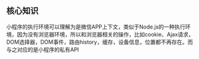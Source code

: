 ## 核心知识
小程序的执行环境可以理解为是微信APP上下文，类似于Node.js的一种执行环境，因为没有浏览器环境，所以和浏览器相关的操作，比如cookie、Ajax请求，DOM选择器，DOM事件，路由history，缓存，设备信息，位置都不再存在。而与之对应的是小程序的私有API


